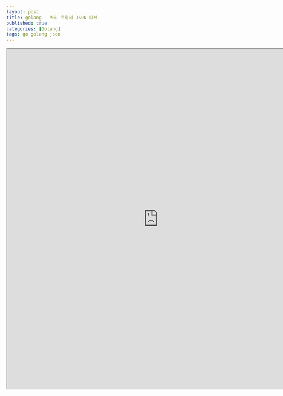 ```yaml
---
layout: post
title: golang - 쿼리 유형의 JSON 파서
published: true
categories: [Golang]
tags: go golang json
---
```

<iframe width="800" height="900" src="https://docs.google.com/document/d/e/2PACX-1vR5qBGtUjQCNwet5EJTVCE_73Jxs7jArQuOaPVevBCZ41XDRu9TgFI9A6ByYf0uAuOnBb75aBr8olMT/pub?embedded=true"></iframe>    
  